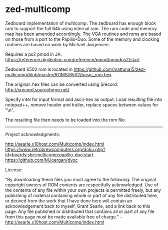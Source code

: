 # zed-multicomp
Zedboard implementation of multicomp. The zedboard has enough block ram to support the full 64k using internal ram. The ram code and memory map has been amended accordingly. The VGA routines and roms are based on those from a port to the Papilio-Duo. Some of the memory and clocking routines are based on work by Michael Jørgensen.

Requires a ps2 pmod in JA: https://reference.digilentinc.com/reference/pmod/pmodps2/start

Zedboard 6502 rom is located in https://github.com/mattuna15/zed-multicomp/blob/master/ROMS/6502/basic_rom.hex

The original .hex files can be converted using Srecord. 
http://srecord.sourceforge.net/

Specify intel for input format and ascii-hex as output. Load resulting file into notepad++, remove header and trailer, replace spaces between values for "\n". 

The resulting file then needs to be loaded into the rom file.

<hr>
Project acknowledgments: <br>

http://searle.x10host.com/Multicomp/index.html<br>
https://www.retrobrewcomputers.org/doku.php?id=boards:sbc:multicomp:papilio-duo:start<br>
https://github.com/MJoergen/dyoc <br>

License:

“By downloading these files you must agree to the following: The original copyright owners of ROM contents are respectfully acknowledged. Use of the contents of any file within your own projects is permitted freely, but any publishing of material containing whole or part of any file distributed here, or derived from the work that I have done here will contain an acknowledgement back to myself, Grant Searle, and a link back to this page. Any file published or distributed that contains all or part of any file from this page must be made available free of charge.” - http://searle.x10host.com/Multicomp/index.html



